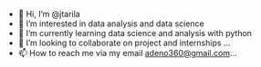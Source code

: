 - 👋 Hi, I’m @jtarila
- 👀 I’m interested in data analysis and data science
- 🌱 I’m currently learning data science and analysis with python
- 💞️ I’m looking to collaborate on project and internships  ...
- 📫 How to reach me via my email adeno360@gmail.com...

<!---
jtarila/jtarila is a ✨ special ✨ repository because its `README.md` (this file) appears on your GitHub profile.
You can click the Preview link to take a look at your changes.
--->
